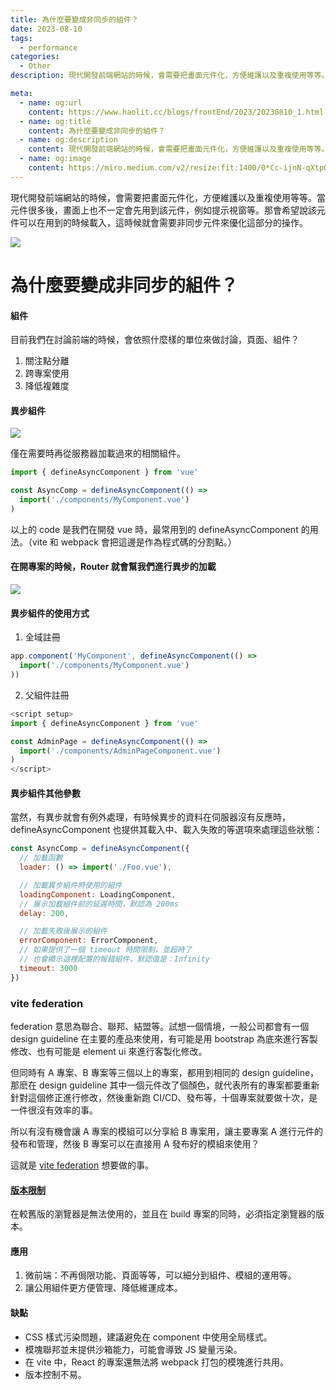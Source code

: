 ```yaml
---
title: 為什麼要變成非同步的組件？
date: 2023-08-10
tags:
  - performance
categories:
  - Other
description: 現代開發前端網站的時候，會需要把畫面元件化，方便維護以及重複使用等等。當元件很多後，畫面上也不一定會先用到該元件，例如提示視窗等。那會希望說該元件可以在用到的時候載入，這時候就會需要非同步元件來優化這部分的操作。

meta:
  - name: og:url
    content: https://www.haolit.cc/blogs/frontEnd/2023/20230810_1.html
  - name: og:title
    content: 為什麼要變成非同步的組件？
  - name: og:description
    content: 現代開發前端網站的時候，會需要把畫面元件化，方便維護以及重複使用等等。當元件很多後，畫面上也不一定會先用到該元件，例如提示視窗等。那會希望說該元件可以在用到的時候載入，這時候就會需要非同步元件來優化這部分的操作。
  - name: og:image
    content: https://miro.medium.com/v2/resize:fit:1400/0*Cc-ijnN-qXtpOtlw
---
```


現代開發前端網站的時候，會需要把畫面元件化，方便維護以及重複使用等等。當元件很多後，畫面上也不一定會先用到該元件，例如提示視窗等。那會希望說該元件可以在用到的時候載入，這時候就會需要非同步元件來優化這部分的操作。

<!-- more -->

![](https://miro.medium.com/v2/resize:fit:1400/0*Cc-ijnN-qXtpOtlw)

# 為什麼要變成非同步的組件？

#### 組件

目前我們在討論前端的時候，會依照什麼樣的單位來做討論，頁面、組件？

1. 關注點分離
2. 跨專案使用
3. 降低複雜度

#### 異步組件

![](https://i.imgur.com/j3uNcQL.png)

僅在需要時再從服務器加載過來的相關組件。

```javascript
import { defineAsyncComponent } from 'vue'

const AsyncComp = defineAsyncComponent(() =>
  import('./components/MyComponent.vue')
)
```

以上的 code 是我們在開發 vue 時，最常用到的 defineAsyncComponent 的用法。（vite 和 webpack 會把這邊是作為程式碼的分割點。）

#### 在開專案的時候，Router 就會幫我們進行異步的加載

![](https://i.imgur.com/75Fzemo.png)

#### 異步組件的使用方式

1. 全域註冊

```javascript
app.component('MyComponent', defineAsyncComponent(() =>
  import('./components/MyComponent.vue')
))
```

2. 父組件註冊

```javascript
<script setup>
import { defineAsyncComponent } from 'vue'

const AdminPage = defineAsyncComponent(() =>
  import('./components/AdminPageComponent.vue')
)
</script>
```

#### 異步組件其他參數

當然，有異步就會有例外處理，有時候異步的資料在伺服器沒有反應時，defineAsyncComponent 也提供其載入中、載入失敗的等選項來處理這些狀態：

```javascript
const AsyncComp = defineAsyncComponent({
  // 加載函數
  loader: () => import('./Foo.vue'),

  // 加載異步組件時使用的組件
  loadingComponent: LoadingComponent,
  // 展示加載組件前的延遲時間，默認為 200ms
  delay: 200,

  // 加載失敗後展示的組件
  errorComponent: ErrorComponent,
  // 如果提供了一個 timeout 時間限制，並超時了
  // 也會顯示這裡配置的報錯組件，默認值是：Infinity
  timeout: 3000
})
```

### vite federation

federation 意思為聯合、聯邦、結盟等。試想一個情境，一般公司都會有一個 design guideline 在主要的產品來使用，有可能是用 bootstrap 為底來進行客製修改、也有可能是 element ui 來進行客製化修改。

但同時有 A 專案、B 專案等三個以上的專案，都用到相同的 design guideline，那麽在 design guideline 其中一個元件改了個顏色，就代表所有的專案都要重新針對這個修正進行修改，然後重新跑 CI/CD、發布等，十個專案就要做十次，是一件很沒有效率的事。

所以有沒有機會讓 A 專案的模組可以分享給 B 專案用，讓主要專案 A 進行元件的發布和管理，然後 B 專案可以在直接用 A 發布好的模組來使用？

這就是 [vite federation](https://github.com/originjs/vite-plugin-federation) 想要做的事。

#### [版本限制](https://github.com/originjs/vite-plugin-federation#error-top-level-await-is-not-available-in-the-configured-target-environment)

在較舊版的瀏覽器是無法使用的，並且在 build 專案的同時，必須指定瀏覽器的版本。

#### 應用

1. 微前端：不再侷限功能、頁面等等，可以細分到組件、模組的運用等。
2. 讓公用組件更方便管理、降低維運成本。

#### 缺點

* CSS 樣式污染問題，建議避免在 component 中使用全局樣式。
* 模塊聯邦並未提供沙箱能力，可能會導致 JS 變量污染。
* 在 vite 中，React 的專案還無法將 webpack 打包的模塊進行共用。
* 版本控制不易。
